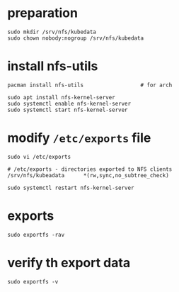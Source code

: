 # preparation
```
sudo mkdir /srv/nfs/kubedata
sudo chown nobody:nogroup /srv/nfs/kubedata
```

# install nfs-utils
```
pacman install nfs-utils                  # for arch

sudo apt install nfs-kernel-server
sudo systemctl enable nfs-kernel-server
sudo systemctl start nfs-kernel-server
```

# modify `/etc/exports` file
```
sudo vi /etc/exports
```

```
# /etc/exports - directories exported to NFS clients
/srv/nfs/kubeadata      *(rw,sync,no_subtree_check)
```

```
sudo systemctl restart nfs-kernel-server
```

# exports 

```
sudo exportfs -rav
```

# verify th export data

```
sudo exportfs -v
```


